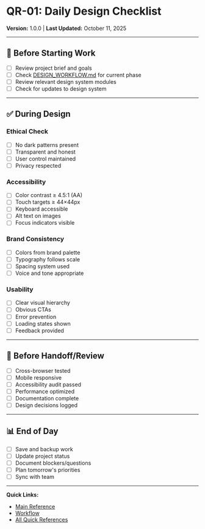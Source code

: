 # QR-01: Daily Design Checklist

**Version:** 1.0.0 | **Last Updated:** October 11, 2025

---

## 🌅 Before Starting Work

- [ ] Review project brief and goals
- [ ] Check [DESIGN_WORKFLOW.md](../../DESIGN_WORKFLOW.md) for current phase
- [ ] Review relevant design system modules
- [ ] Check for updates to design system

---

## ✅ During Design

### Ethical Check

- [ ] No dark patterns present
- [ ] Transparent and honest
- [ ] User control maintained
- [ ] Privacy respected

### Accessibility

- [ ] Color contrast ≥ 4.5:1 (AA)
- [ ] Touch targets ≥ 44×44px
- [ ] Keyboard accessible
- [ ] Alt text on images
- [ ] Focus indicators visible

### Brand Consistency

- [ ] Colors from brand palette
- [ ] Typography follows scale
- [ ] Spacing system used
- [ ] Voice and tone appropriate

### Usability

- [ ] Clear visual hierarchy
- [ ] Obvious CTAs
- [ ] Error prevention
- [ ] Loading states shown
- [ ] Feedback provided

---

## 🎯 Before Handoff/Review

- [ ] Cross-browser tested
- [ ] Mobile responsive
- [ ] Accessibility audit passed
- [ ] Performance optimized
- [ ] Documentation complete
- [ ] Design decisions logged

---

## 📊 End of Day

- [ ] Save and backup work
- [ ] Update project status
- [ ] Document blockers/questions
- [ ] Plan tomorrow's priorities
- [ ] Sync with team

---

**Quick Links:**

- [Main Reference](../../DESIGN_SYSTEM_REFERENCE.md)
- [Workflow](../../DESIGN_WORKFLOW.md)
- [All Quick References](../)



